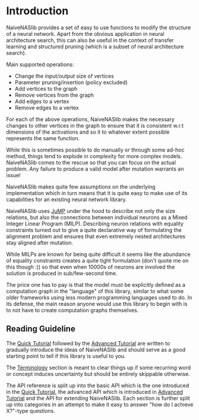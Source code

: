 
# Introduction

NaiveNASlib provides a set of easy to use functions to modify the structure of a neural network.
Apart from the obvious application in neural architecture search, this can also be useful in the context 
of transfer learning and structured pruning (which is a subset of neural architecture search).

Main supported operations:
* Change the input/output size of vertices
* Parameter pruning/insertion (policy excluded)
* Add vertices to the graph
* Remove vertices from the graph
* Add edges to a vertex
* Remove edges to a vertex

For each of the above operations, NaiveNASlib makes the necessary changes to other vertices in the graph to ensure that it 
is consistent w.r.t dimensions of the activations and so it to whatever extent possible represents the same function.

While this is sometimes possible to do manually or through some ad-hoc method, things tend to explode in complexity for 
more complex models. NaiveNASlib comes to the rescue so that you can focus on the actual problem. Any failure to produce a
valid model after mutation warrants an issue!

NaiveNASlib makes quite few assumptions on the underlying implementation which in turn means that it is quite easy to make
use of its capabilities for an existing neural network library. 

NaiveNASlib uses [JuMP](https://github.com/jump-dev/JuMP.jl) under the hood to describe not only the size relations, but also the
connections between individual neurons as a Mixed Integer Linear Program (MILP). Describing neuron relations with equality 
constraints turned out to give a quite declarative way of formulating the alignment problem and ensures that even extremely 
nested architectures stay aligned after mutation. 

While MILPs are known for being quite difficult it seems like the abundance of equality constraints creates a quite tight
formulation (don't quote me on this though :)) so that even when 10000s of neurons are involved the solution is produced in
sub/few-second time. 

The price one has to pay is that the model must be explicitly defined as a computation graph in the "language" of this library, 
similar to what some older frameworks using less modern programming languages used to do. In its defense, the main reason anyone
would use this library to begin with is to not have to create computation graphs themselves.

## Reading Guideline

The [Quick Tutorial](@ref) followed by the [Advanced Tutorial](@ref) are written to gradually introduce the ideas
of NaiveNASlib and should serve as a good starting point to tell if this library is useful to you. 

The [Terminology](@ref) section is meant to clear things up if some recurring word or concept induces uncertainty but 
should be entirely skippable otherwise.

The API reference is split up into the basic API which is the one introduced in the [Quick Tutorial](@ref), the advanced API
which is introduced in [Advanced Tutorial](@ref) and the API for extending NaiveNASlib. Each section is further split up into
categories in an attempt to make it easy to answer "how do I achieve X?"-type questions.